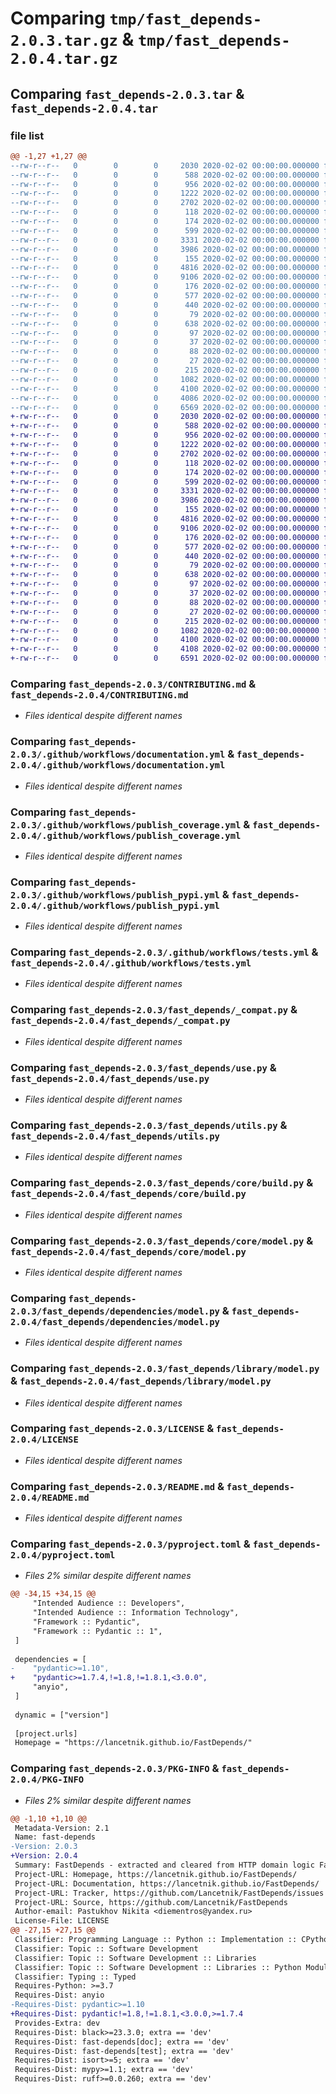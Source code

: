 # Comparing `tmp/fast_depends-2.0.3.tar.gz` & `tmp/fast_depends-2.0.4.tar.gz`

## Comparing `fast_depends-2.0.3.tar` & `fast_depends-2.0.4.tar`

### file list

```diff
@@ -1,27 +1,27 @@
--rw-r--r--   0        0        0     2030 2020-02-02 00:00:00.000000 fast_depends-2.0.3/CONTRIBUTING.md
--rw-r--r--   0        0        0      588 2020-02-02 00:00:00.000000 fast_depends-2.0.3/.github/workflows/documentation.yml
--rw-r--r--   0        0        0      956 2020-02-02 00:00:00.000000 fast_depends-2.0.3/.github/workflows/publish_coverage.yml
--rw-r--r--   0        0        0     1222 2020-02-02 00:00:00.000000 fast_depends-2.0.3/.github/workflows/publish_pypi.yml
--rw-r--r--   0        0        0     2702 2020-02-02 00:00:00.000000 fast_depends-2.0.3/.github/workflows/tests.yml
--rw-r--r--   0        0        0      118 2020-02-02 00:00:00.000000 fast_depends-2.0.3/fast_depends/__about__.py
--rw-r--r--   0        0        0      174 2020-02-02 00:00:00.000000 fast_depends-2.0.3/fast_depends/__init__.py
--rw-r--r--   0        0        0      599 2020-02-02 00:00:00.000000 fast_depends-2.0.3/fast_depends/_compat.py
--rw-r--r--   0        0        0     3331 2020-02-02 00:00:00.000000 fast_depends-2.0.3/fast_depends/use.py
--rw-r--r--   0        0        0     3986 2020-02-02 00:00:00.000000 fast_depends-2.0.3/fast_depends/utils.py
--rw-r--r--   0        0        0      155 2020-02-02 00:00:00.000000 fast_depends-2.0.3/fast_depends/core/__init__.py
--rw-r--r--   0        0        0     4816 2020-02-02 00:00:00.000000 fast_depends-2.0.3/fast_depends/core/build.py
--rw-r--r--   0        0        0     9106 2020-02-02 00:00:00.000000 fast_depends-2.0.3/fast_depends/core/model.py
--rw-r--r--   0        0        0      176 2020-02-02 00:00:00.000000 fast_depends-2.0.3/fast_depends/dependencies/__init__.py
--rw-r--r--   0        0        0      577 2020-02-02 00:00:00.000000 fast_depends-2.0.3/fast_depends/dependencies/model.py
--rw-r--r--   0        0        0      440 2020-02-02 00:00:00.000000 fast_depends-2.0.3/fast_depends/dependencies/provider.py
--rw-r--r--   0        0        0       79 2020-02-02 00:00:00.000000 fast_depends-2.0.3/fast_depends/library/__init__.py
--rw-r--r--   0        0        0      638 2020-02-02 00:00:00.000000 fast_depends-2.0.3/fast_depends/library/model.py
--rw-r--r--   0        0        0       97 2020-02-02 00:00:00.000000 fast_depends-2.0.3/scripts/lint.sh
--rw-r--r--   0        0        0       37 2020-02-02 00:00:00.000000 fast_depends-2.0.3/scripts/publish.sh
--rw-r--r--   0        0        0       88 2020-02-02 00:00:00.000000 fast_depends-2.0.3/scripts/test-cov.sh
--rw-r--r--   0        0        0       27 2020-02-02 00:00:00.000000 fast_depends-2.0.3/scripts/test.sh
--rw-r--r--   0        0        0      215 2020-02-02 00:00:00.000000 fast_depends-2.0.3/.gitignore
--rw-r--r--   0        0        0     1082 2020-02-02 00:00:00.000000 fast_depends-2.0.3/LICENSE
--rw-r--r--   0        0        0     4100 2020-02-02 00:00:00.000000 fast_depends-2.0.3/README.md
--rw-r--r--   0        0        0     4086 2020-02-02 00:00:00.000000 fast_depends-2.0.3/pyproject.toml
--rw-r--r--   0        0        0     6569 2020-02-02 00:00:00.000000 fast_depends-2.0.3/PKG-INFO
+-rw-r--r--   0        0        0     2030 2020-02-02 00:00:00.000000 fast_depends-2.0.4/CONTRIBUTING.md
+-rw-r--r--   0        0        0      588 2020-02-02 00:00:00.000000 fast_depends-2.0.4/.github/workflows/documentation.yml
+-rw-r--r--   0        0        0      956 2020-02-02 00:00:00.000000 fast_depends-2.0.4/.github/workflows/publish_coverage.yml
+-rw-r--r--   0        0        0     1222 2020-02-02 00:00:00.000000 fast_depends-2.0.4/.github/workflows/publish_pypi.yml
+-rw-r--r--   0        0        0     2702 2020-02-02 00:00:00.000000 fast_depends-2.0.4/.github/workflows/tests.yml
+-rw-r--r--   0        0        0      118 2020-02-02 00:00:00.000000 fast_depends-2.0.4/fast_depends/__about__.py
+-rw-r--r--   0        0        0      174 2020-02-02 00:00:00.000000 fast_depends-2.0.4/fast_depends/__init__.py
+-rw-r--r--   0        0        0      599 2020-02-02 00:00:00.000000 fast_depends-2.0.4/fast_depends/_compat.py
+-rw-r--r--   0        0        0     3331 2020-02-02 00:00:00.000000 fast_depends-2.0.4/fast_depends/use.py
+-rw-r--r--   0        0        0     3986 2020-02-02 00:00:00.000000 fast_depends-2.0.4/fast_depends/utils.py
+-rw-r--r--   0        0        0      155 2020-02-02 00:00:00.000000 fast_depends-2.0.4/fast_depends/core/__init__.py
+-rw-r--r--   0        0        0     4816 2020-02-02 00:00:00.000000 fast_depends-2.0.4/fast_depends/core/build.py
+-rw-r--r--   0        0        0     9106 2020-02-02 00:00:00.000000 fast_depends-2.0.4/fast_depends/core/model.py
+-rw-r--r--   0        0        0      176 2020-02-02 00:00:00.000000 fast_depends-2.0.4/fast_depends/dependencies/__init__.py
+-rw-r--r--   0        0        0      577 2020-02-02 00:00:00.000000 fast_depends-2.0.4/fast_depends/dependencies/model.py
+-rw-r--r--   0        0        0      440 2020-02-02 00:00:00.000000 fast_depends-2.0.4/fast_depends/dependencies/provider.py
+-rw-r--r--   0        0        0       79 2020-02-02 00:00:00.000000 fast_depends-2.0.4/fast_depends/library/__init__.py
+-rw-r--r--   0        0        0      638 2020-02-02 00:00:00.000000 fast_depends-2.0.4/fast_depends/library/model.py
+-rw-r--r--   0        0        0       97 2020-02-02 00:00:00.000000 fast_depends-2.0.4/scripts/lint.sh
+-rw-r--r--   0        0        0       37 2020-02-02 00:00:00.000000 fast_depends-2.0.4/scripts/publish.sh
+-rw-r--r--   0        0        0       88 2020-02-02 00:00:00.000000 fast_depends-2.0.4/scripts/test-cov.sh
+-rw-r--r--   0        0        0       27 2020-02-02 00:00:00.000000 fast_depends-2.0.4/scripts/test.sh
+-rw-r--r--   0        0        0      215 2020-02-02 00:00:00.000000 fast_depends-2.0.4/.gitignore
+-rw-r--r--   0        0        0     1082 2020-02-02 00:00:00.000000 fast_depends-2.0.4/LICENSE
+-rw-r--r--   0        0        0     4100 2020-02-02 00:00:00.000000 fast_depends-2.0.4/README.md
+-rw-r--r--   0        0        0     4108 2020-02-02 00:00:00.000000 fast_depends-2.0.4/pyproject.toml
+-rw-r--r--   0        0        0     6591 2020-02-02 00:00:00.000000 fast_depends-2.0.4/PKG-INFO
```

### Comparing `fast_depends-2.0.3/CONTRIBUTING.md` & `fast_depends-2.0.4/CONTRIBUTING.md`

 * *Files identical despite different names*

### Comparing `fast_depends-2.0.3/.github/workflows/documentation.yml` & `fast_depends-2.0.4/.github/workflows/documentation.yml`

 * *Files identical despite different names*

### Comparing `fast_depends-2.0.3/.github/workflows/publish_coverage.yml` & `fast_depends-2.0.4/.github/workflows/publish_coverage.yml`

 * *Files identical despite different names*

### Comparing `fast_depends-2.0.3/.github/workflows/publish_pypi.yml` & `fast_depends-2.0.4/.github/workflows/publish_pypi.yml`

 * *Files identical despite different names*

### Comparing `fast_depends-2.0.3/.github/workflows/tests.yml` & `fast_depends-2.0.4/.github/workflows/tests.yml`

 * *Files identical despite different names*

### Comparing `fast_depends-2.0.3/fast_depends/_compat.py` & `fast_depends-2.0.4/fast_depends/_compat.py`

 * *Files identical despite different names*

### Comparing `fast_depends-2.0.3/fast_depends/use.py` & `fast_depends-2.0.4/fast_depends/use.py`

 * *Files identical despite different names*

### Comparing `fast_depends-2.0.3/fast_depends/utils.py` & `fast_depends-2.0.4/fast_depends/utils.py`

 * *Files identical despite different names*

### Comparing `fast_depends-2.0.3/fast_depends/core/build.py` & `fast_depends-2.0.4/fast_depends/core/build.py`

 * *Files identical despite different names*

### Comparing `fast_depends-2.0.3/fast_depends/core/model.py` & `fast_depends-2.0.4/fast_depends/core/model.py`

 * *Files identical despite different names*

### Comparing `fast_depends-2.0.3/fast_depends/dependencies/model.py` & `fast_depends-2.0.4/fast_depends/dependencies/model.py`

 * *Files identical despite different names*

### Comparing `fast_depends-2.0.3/fast_depends/library/model.py` & `fast_depends-2.0.4/fast_depends/library/model.py`

 * *Files identical despite different names*

### Comparing `fast_depends-2.0.3/LICENSE` & `fast_depends-2.0.4/LICENSE`

 * *Files identical despite different names*

### Comparing `fast_depends-2.0.3/README.md` & `fast_depends-2.0.4/README.md`

 * *Files identical despite different names*

### Comparing `fast_depends-2.0.3/pyproject.toml` & `fast_depends-2.0.4/pyproject.toml`

 * *Files 2% similar despite different names*

```diff
@@ -34,15 +34,15 @@
     "Intended Audience :: Developers",
     "Intended Audience :: Information Technology",
     "Framework :: Pydantic",
     "Framework :: Pydantic :: 1",
 ]
 
 dependencies = [
-    "pydantic>=1.10",
+    "pydantic>=1.7.4,!=1.8,!=1.8.1,<3.0.0",
     "anyio",
 ]
 
 dynamic = ["version"]
 
 [project.urls]
 Homepage = "https://lancetnik.github.io/FastDepends/"
```

### Comparing `fast_depends-2.0.3/PKG-INFO` & `fast_depends-2.0.4/PKG-INFO`

 * *Files 2% similar despite different names*

```diff
@@ -1,10 +1,10 @@
 Metadata-Version: 2.1
 Name: fast-depends
-Version: 2.0.3
+Version: 2.0.4
 Summary: FastDepends - extracted and cleared from HTTP domain logic FastAPI Dependency Injection System. Async and sync are both supported.
 Project-URL: Homepage, https://lancetnik.github.io/FastDepends/
 Project-URL: Documentation, https://lancetnik.github.io/FastDepends/
 Project-URL: Tracker, https://github.com/Lancetnik/FastDepends/issues
 Project-URL: Source, https://github.com/Lancetnik/FastDepends
 Author-email: Pastukhov Nikita <diementros@yandex.ru>
 License-File: LICENSE
@@ -27,15 +27,15 @@
 Classifier: Programming Language :: Python :: Implementation :: CPython
 Classifier: Topic :: Software Development
 Classifier: Topic :: Software Development :: Libraries
 Classifier: Topic :: Software Development :: Libraries :: Python Modules
 Classifier: Typing :: Typed
 Requires-Python: >=3.7
 Requires-Dist: anyio
-Requires-Dist: pydantic>=1.10
+Requires-Dist: pydantic!=1.8,!=1.8.1,<3.0.0,>=1.7.4
 Provides-Extra: dev
 Requires-Dist: black>=23.3.0; extra == 'dev'
 Requires-Dist: fast-depends[doc]; extra == 'dev'
 Requires-Dist: fast-depends[test]; extra == 'dev'
 Requires-Dist: isort>=5; extra == 'dev'
 Requires-Dist: mypy>=1.1; extra == 'dev'
 Requires-Dist: ruff>=0.0.260; extra == 'dev'
```

